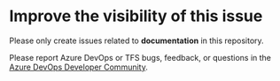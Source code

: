 # Improve the visibility of this issue

Please only create issues related to **documentation** in this repository.

Please report Azure DevOps or TFS bugs, feedback, or questions in the [Azure DevOps Developer Community](https://developercommunity.visualstudio.com/spaces/21/index.html).
